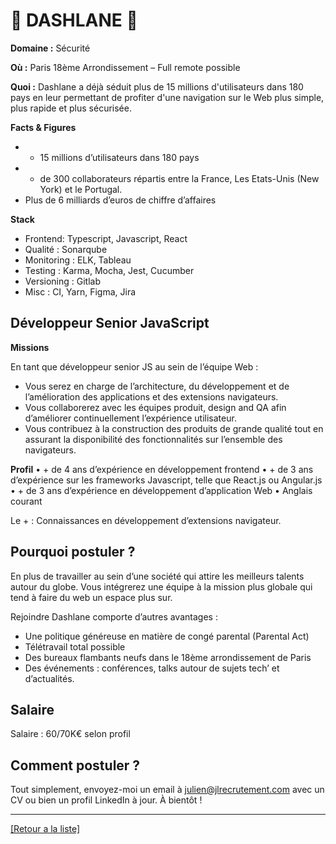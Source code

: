# 🔐 DASHLANE 🔐

**Domaine :** Sécurité 

**Où :** Paris 18ème Arrondissement – Full remote possible

**Quoi :** Dashlane a déjà séduit plus de 15 millions d'utilisateurs dans 180 pays en leur permettant de profiter d'une navigation sur le Web plus simple, plus rapide et plus sécurisée.

**Facts & Figures**

* + 15 millions d’utilisateurs dans 180 pays
* + de 300 collaborateurs répartis entre la France, Les Etats-Unis (New York) et le Portugal. 
* Plus de 6 milliards d’euros de chiffre d’affaires


**Stack**

* Frontend: Typescript, Javascript, React   
* Qualité : Sonarqube     
* Monitoring : ELK, Tableau    
* Testing : Karma, Mocha, Jest, Cucumber   
* Versioning : Gitlab     
* Misc : CI, Yarn, Figma, Jira


## Développeur Senior JavaScript  

**Missions** 

En tant que développeur senior JS au sein de l’équipe Web : 
* Vous serez en charge de l’architecture, du développement et de l’amélioration des applications et des extensions navigateurs. 
* Vous collaborerez avec les équipes produit, design and QA afin d’améliorer continuellement l’expérience utilisateur. 
* Vous contribuez à la construction des produits de grande qualité tout en assurant la disponibilité des fonctionnalités sur l’ensemble des navigateurs. 

**Profil** 
•	+ de 4 ans d’expérience en développement frontend
•	+ de 3 ans d’expérience sur les frameworks Javascript, telle que React.js ou Angular.js
•	+ de 3 ans d’expérience en développement d’application Web
•	Anglais courant 

Le + : Connaissances en développement d’extensions navigateur.

## Pourquoi postuler ?

En plus de travailler au sein d’une société qui attire les meilleurs talents autour du globe. Vous intégrerez une équipe à la mission plus globale qui tend à faire du web un espace plus sur. 

Rejoindre Dashlane comporte d’autres avantages :    
* Une politique généreuse en matière de congé parental (Parental Act)
* Télétravail total possible
* Des bureaux flambants neufs dans le 18ème arrondissement de Paris
* Des événements : conférences, talks autour de sujets tech’ et d’actualités. 

## Salaire

Salaire : 60/70K€ selon profil

## Comment postuler ?

Tout simplement, envoyez-moi un email à julien@jlrecrutement.com avec un CV ou bien un profil LinkedIn à jour. À bientôt ! 


----
<a href="https://github.com/jlondiche/job-board-php/blob/master/README.md">[Retour a la liste]</a>

